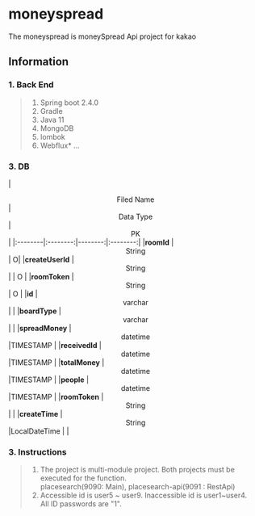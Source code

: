 # moneyspread
The moneyspread is moneySpread Api project for kakao 

## Information
### 1. Back End
> 1. Spring boot 2.4.0
> 2. Gradle
> 3. Java 11
> 4. MongoDB
> 5. lombok
> 6. Webflux*
...

### 3. DB
|  <center>Filed Name</center> |  <center>Data Type</center> | <center>PK</center>  |
|:--------|:--------:|--------:|:--------:|
|**roomId** | <center>String </center> | O| 
|**createUserId** | <center>String</center> | | O | 
|**roomToken** | <center>String</center> | O | 
|**id** | <center>varchar </center> | | 
|**boardType** | <center>varchar </center> | |
|**spreadMoney** | <center>datetime </center> |TIMESTAMP |
|**receivedId** | <center>datetime </center> |TIMESTAMP | 
|**totalMoney** | <center>datetime </center> |TIMESTAMP | 
|**people** | <center>datetime </center> |TIMESTAMP | 
|**roomToken** | <center>String</center> |  | 
|**createTime** | <center>String</center> |LocalDateTime |  | 

### 3. Instructions
> 1. The project is multi-module project. Both projects must be executed for the function.  
     placesearch(9090: Main), placesearch-api(9091 : RestApi)  
> 2. Accessible id is user5 ~ user9. Inaccessible id is user1~user4.    
     All ID passwords are "1".
